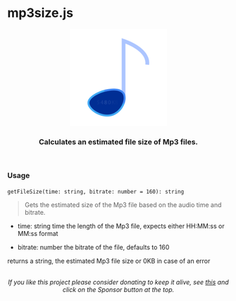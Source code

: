 # mp3size.js

<p align="center" style="text-align: center; margin: auto">
	<img src="https://github.com/igorskyflyer/mp3size.js/raw/master/public/mp3size.js.png" alt="mp3size.js logo" style="max-width: 220px">
	<h3 align="center">Calculates an estimated file size of Mp3 files.</h3>
</p>
<br>

### Usage

`getFileSize(time: string, bitrate: number = 160): string`

> Gets the estimated size of the Mp3 file based on the audio time and bitrate.

- time: string time the length of the Mp3 file, expects either HH:MM:ss or MM:ss format

- bitrate: number the bitrate of the file, defaults to 160

returns a string, the estimated Mp3 file size or 0KB in case of an error

<br>

<p align="center" style="text-align: center; margin: auto;font-style: italic;">If you like this project please consider donating to keep it alive, see <a href="https://github.com/igorskyflyer/mp3size.js/#">this</a> and click on the Sponsor button at the top.</p>
